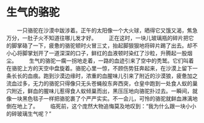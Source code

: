 # 生气的骆驼
　　一只骆驼在沙漠中跋涉着。正午的太阳像一个大火球，晒得它又饿又渴，焦急万分，一肚子火不知道往哪儿发才好。 
　　正在这时，一块儿玻璃瓶的碎片把它的脚掌硌了一下，疲惫的骆驼顿时火冒三丈，抬起脚狠狠地将碎片踢了出去。却不小心将脚掌划开了一道深深的口子，鲜红的血液顿时染红了沙粒，升腾起一股烟尘。 
　　生气的骆驼一瘸一拐地走着，一路的血迹引来了空中的秃鹫。它们叫着在骆驼上方的天空中盘旋着。骆驼心里一惊，不顾伤势狂奔起来，在沙漠上留下一条长长的血痕。跑到沙漠边缘时，浓重的血腥味儿引来了附近的沙漠狼，疲惫加之流血过多，无力的骆驼只得像只无头苍蝇般东奔西突，仓皇中跑到一处食人蚁的巢穴附近，鲜血的腥味儿惹得食人蚁倾巢而出，黑压压地向骆驼扑过去。一瞬间，就像一块黑色毯子一样把骆驼裹了个严严实实。不一会儿，可怜的骆驼就鲜血淋漓地倒在地上了。 
　　临死前，这个庞然大物追悔莫及地叹到：“我为什么跟一块小小的碎玻璃生气呢？”
 
